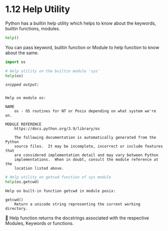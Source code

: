 # 1.12 Help Utility

Python has a builtin help utility which helps to know about the keywords, builtin functions, modules.

```Python
help()
```
You can pass keyword, bulitin function or Module to help function to know about the same.


```python
import os
```


```python
# Help utility on the builtin module 'sys'
help(os)
```

*`snipped output:`*
```shell

Help on module os:

NAME
    os - OS routines for NT or Posix depending on what system we're on.

MODULE REFERENCE
    https://docs.python.org/3.9/library/os
    
    The following documentation is automatically generated from the Python
    source files.  It may be incomplete, incorrect or include features that
    are considered implementation detail and may vary between Python
    implementations.  When in doubt, consult the module reference at the
    location listed above.
```


```python
# Help utility on getcwd function of sys module
help(os.getcwd)
```

    Help on built-in function getcwd in module posix:
    
    getcwd()
        Return a unicode string representing the current working directory.
    


🔔 Help function returns the docstrings associated with the respective Modules, Keywords or functions.
